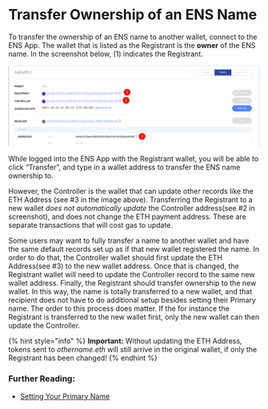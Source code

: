 # Transfer Ownership of an ENS Name

To transfer the ownership of an ENS name to another wallet, connect to the ENS App. The wallet that is listed as the Registrant is the **owner** of the ENS name. In the screenshot below, (1) indicates the Registrant.

![](<../.gitbook/assets/image (3) (1).png>)

While logged into the ENS App with the Registrant wallet, you will be able to click “Transfer”, and type in a wallet address to transfer the ENS name ownership to.

However, the Controller is the wallet that can update other records like the ETH Address (see #3 in the image above). Transferring the Registrant to a new wallet _does not automatically update_ the Controller address(see #2 in screenshot), and does not change the ETH payment address. These are separate transactions that will cost gas to update.

Some users may want to fully transfer a name to another wallet and have the same default records set up as if that new wallet registered the name. In order to do that, the Controller wallet should first update the ETH Address(see #3) to the new wallet address. Once that is changed, the Registrant wallet will need to update the Controller record to the same new wallet address. Finally, the Registrant should transfer ownership to the new wallet. In this way, the name is totally transferred to a new wallet, and that recipient does not have to do additional setup besides setting their Primary name. The order to this process does matter. If the for instance the Registrant is transferred to the new wallet first, only the new wallet can then update the Controller.

{% hint style="info" %}
**Important:** Without updating the ETH Address, tokens sent to _othername.eth_ will still arrive in the original wallet, if only the Registrant has been changed!
{% endhint %}



### Further Reading:

* [Setting Your Primary Name](../ens-explainers/setting-your-primary-name.md)
